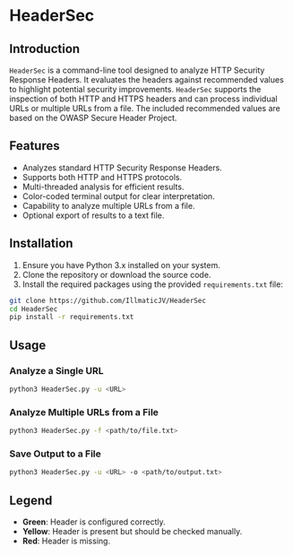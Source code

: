 # HeaderSec

## Introduction

`HeaderSec` is a command-line tool designed to analyze HTTP Security Response Headers. It evaluates the headers against recommended values to highlight potential security improvements. `HeaderSec` supports the inspection of both HTTP and HTTPS headers and can process individual URLs or multiple URLs from a file. The included recommended values are based on the OWASP Secure Header Project.

## Features

- Analyzes standard HTTP Security Response Headers.
- Supports both HTTP and HTTPS protocols.
- Multi-threaded analysis for efficient results.
- Color-coded terminal output for clear interpretation.
- Capability to analyze multiple URLs from a file.
- Optional export of results to a text file.

## Installation

1. Ensure you have Python 3.x installed on your system.
2. Clone the repository or download the source code.
3. Install the required packages using the provided `requirements.txt` file:
  ```bash
  git clone https://github.com/IllmaticJV/HeaderSec
  cd HeaderSec
  pip install -r requirements.txt
  ```

## Usage

### Analyze a Single URL

```bash
python3 HeaderSec.py -u <URL>
```

### Analyze Multiple URLs from a File

```bash
python3 HeaderSec.py -f <path/to/file.txt>
```

### Save Output to a File

```bash
python3 HeaderSec.py -u <URL> -o <path/to/output.txt>
```

## Legend

- **Green**: Header is configured correctly.
- **Yellow**: Header is present but should be checked manually.
- **Red**: Header is missing.
